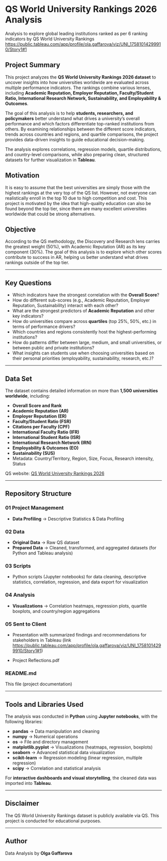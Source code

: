 # QS World University Rankings 2026 Analysis  
Analysis to explore global leading institutions ranked as per 6 ranking indicators by QS World University Rankings
https://public.tableau.com/app/profile/ola.gaffarova/viz/UNI_17581014299910/Story1#1


## Project Summary  
This project analyzes the **QS World University Rankings 2026 dataset** to uncover insights into how universities worldwide are evaluated across multiple performance indicators. The rankings combine various lenses, including **Academic Reputation, Employer Reputation, Faculty/Student Ratio, International Research Network, Sustainability, and Employability & Outcomes**.  

The goal of this analysis is to help **students, researchers, and policymakers** better understand what drives a university’s overall performance and which factors differentiate top-ranked institutions from others. By examining relationships between the different score indicators, trends across countries and regions, and quartile comparisons, the project provides data-driven insights to guide educational decision-making.  

The analysis explores correlations, regression models, quartile distributions, and country-level comparisons, while also preparing clean, structured datasets for further visualization in **Tableau**.  

## Motivation
It is easy to assume that the best universities are simply those with the highest rankings at the very top of the QS list.
However, not everyone can realistically enroll in the top 10 due to high competition and cost. This project is motivated by the idea that high-quality education can also be found beyond the top tier, since there are many excellent universities worldwide that could be strong alternatives.

## Objective
According to the QS methodology, the Discovery and Research lens carries the greatest weight (50%), with Academic Reputation (AR) as its key component (30%).
The goal of this analysis is to explore which other scores contribute to success in AR, helping us better understand what drives rankings outside of the top tier.

---

## Key Questions  
- Which indicators have the strongest correlation with the **Overall Score**?  
- How do different sub-scores (e.g., Academic Reputation, Employer Reputation, Sustainability) interact with each other?  
- What are the strongest predictors of **Academic Reputation** and other key indicators?  
- How do universities compare across **quartiles** (top 25%, 50%, etc.) in terms of performance drivers?  
- Which countries and regions consistently host the highest-performing institutions?  
- How do patterns differ between large, medium, and small universities, or between public and private institutions?  
- What insights can students use when choosing universities based on their personal priorities (employability, sustainability, research, etc.)?  

---

## Data Set  
The dataset contains detailed information on more than **1,500 universities worldwide**, including:  
- **Overall Score and Rank**  
- **Academic Reputation (AR)**  
- **Employer Reputation (ER)**  
- **Faculty/Student Ratio (FSR)**  
- **Citations per Faculty (CPF)**  
- **International Faculty Ratio (IFR)**  
- **International Student Ratio (ISR)**  
- **International Research Network (IRN)**  
- **Employability & Outcomes (EO)**  
- **Sustainability (SUS)**  
- Metadata: Country/Territory, Region, Size, Focus, Research intensity, Status  

QS website: [QS World University Rankings 2026](https://www.topuniversities.com/world-university-rankings)  

---

## Repository Structure  

### 01 Project Management  
- **Data Profiling** → Descriptive Statistics & Data Profiling   

### 02 Data  
- **Original Data** → Raw QS dataset  
- **Prepared Data** → Cleaned, transformed, and aggregated datasets (for Python and Tableau analysis)  

### 03 Scripts  
- Python scripts (Jupyter notebooks) for data cleaning, descriptive statistics, correlation, regression, and data export for visualization  

### 04 Analysis  
- **Visualizations** → Correlation heatmaps, regression plots, quartile boxplots, and country/region aggregations 

### 05 Sent to Client  
- Presentation with summarized findings and recommendations for stakeholders in Tableau (link https://public.tableau.com/app/profile/ola.gaffarova/viz/UNI_17581014299910/Story1#1)
  
- Project Reflections.pdf

### README.md  
This file (project documentation)  

---

## Tools and Libraries Used  
The analysis was conducted in **Python** using **Jupyter notebooks**, with the following libraries:  

- **pandas** → Data manipulation and cleaning  
- **numpy** → Numerical operations  
- **os** → File and directory management  
- **matplotlib.pyplot** → Visualizations (heatmaps, regression, boxplots)  
- **seaborn** → Advanced statistical data visualization  
- **scikit-learn** → Regression modeling (linear regression, multiple regression)  
- **scipy** → Correlation and statistical analysis  

For **interactive dashboards and visual storytelling**, the cleaned data was imported into **Tableau**.  

---

## Disclaimer  
The QS World University Rankings dataset is publicly available via QS. This project is conducted for educational purposes.  

---

## Author  
Data Analysis by **Olga Gaffarova**  
